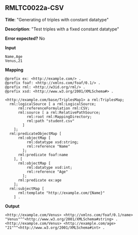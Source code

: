## RMLTC0022a-CSV

**Title**: "Generating of triples with constant datatype"

**Description**: "Test triples with a fixed constant datatype"

**Error expected?** No

**Input**
```
Name,Age
Venus,21

```

**Mapping**
```
@prefix ex: <http://example.com/> .
@prefix foaf: <http://xmlns.com/foaf/0.1/> .
@prefix rml: <http://w3id.org/rml/> .
@prefix xsd: <http://www.w3.org/2001/XMLSchema#> .

<http://example.com/base/TriplesMap1> a rml:TriplesMap;
  rml:logicalSource [ a rml:LogicalSource;
      rml:referenceFormulation rml:CSV;
      rml:source [ a rml:RelativePathSource;
          rml:root rml:MappingDirectory;
          rml:path "student.csv"
        ]
    ];
  rml:predicateObjectMap [
      rml:objectMap [
          rml:datatype xsd:string;
          rml:reference "Name"
        ];
      rml:predicate foaf:name
    ], [
      rml:objectMap [
          rml:datatype xsd:int;
          rml:reference "Age"
        ];
      rml:predicate ex:age
    ];
  rml:subjectMap [
      rml:template "http://example.com/{Name}"
    ] .

```

**Output**
```
<http://example.com/Venus> <http://xmlns.com/foaf/0.1/name> "Venus"^^<http://www.w3.org/2001/XMLSchema#string> .
<http://example.com/Venus> <http://example.com/age> "21"^^<http://www.w3.org/2001/XMLSchema#int> .
```


